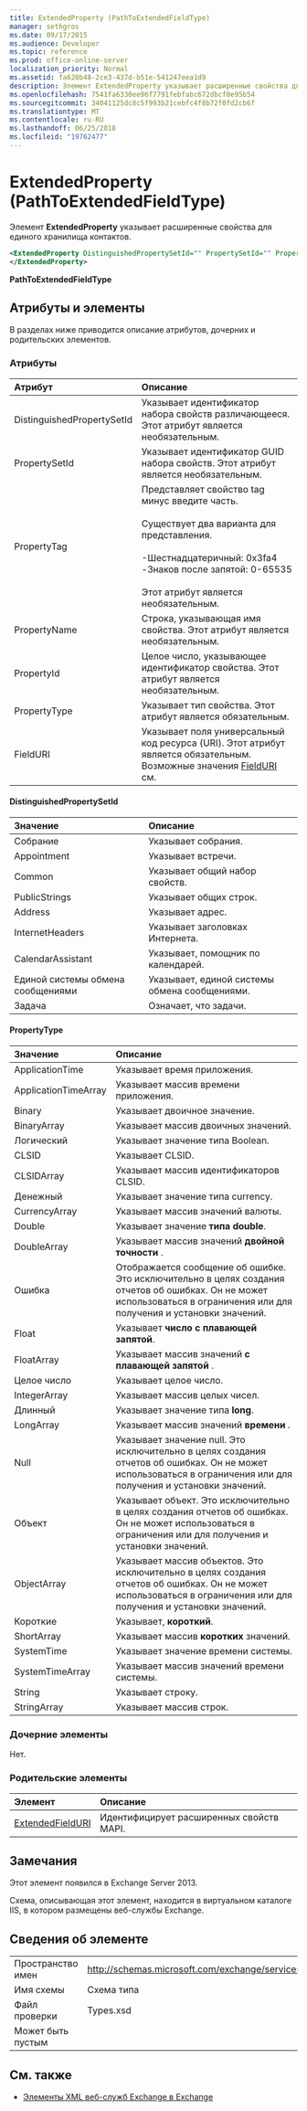 ```yaml
---
title: ExtendedProperty (PathToExtendedFieldType)
manager: sethgros
ms.date: 09/17/2015
ms.audience: Developer
ms.topic: reference
ms.prod: office-online-server
localization_priority: Normal
ms.assetid: fa620b48-2ce3-437d-b51e-541247eea1d9
description: Элемент ExtendedProperty указывает расширенные свойства для единого хранилища контактов.
ms.openlocfilehash: 7541fa6330ee96f7791febfabc672dbcf0e95b54
ms.sourcegitcommit: 34041125dc8c5f993b21cebfc4f8b72f0fd2cb6f
ms.translationtype: MT
ms.contentlocale: ru-RU
ms.lasthandoff: 06/25/2018
ms.locfileid: "19762477"
---
```

# <a name="extendedproperty-pathtoextendedfieldtype"></a>ExtendedProperty (PathToExtendedFieldType)

Элемент **ExtendedProperty** указывает расширенные свойства для единого хранилища контактов. 
  
```xml
<ExtendedProperty DistinguishedPropertySetId="" PropertySetId="" PropertyTag="" PropertyName="" PropertyId="" PropertyType="" FieldURI="">
</ExtendedProperty>
```

**PathToExtendedFieldType**

## <a name="attributes-and-elements"></a>Атрибуты и элементы

В разделах ниже приводится описание атрибутов, дочерних и родительских элементов.
  
### <a name="attributes"></a>Атрибуты

|**Атрибут**|**Описание**|
|:-----|:-----|
|DistinguishedPropertySetId  <br/> |Указывает идентификатор набора свойств различающееся. Этот атрибут является необязательным.  <br/> |
|PropertySetId  <br/> |Указывает идентификатор GUID набора свойств. Этот атрибут является необязательным.  <br/> |
|PropertyTag  <br/> | Представляет свойство tag минус введите часть.<br/><br/>Существует два варианта для представления.  <br/><br/>-Шестнадцатеричный: 0x3fa4  <br/>-Знаков после запятой: 0-65535<br/><br/>  Этот атрибут является необязательным.  <br/> |
|PropertyName  <br/> |Строка, указывающая имя свойства. Этот атрибут является необязательным.  <br/> |
|PropertyId  <br/> |Целое число, указывающее идентификатор свойства. Этот атрибут является необязательным.  <br/> |
|PropertyType  <br/> |Указывает тип свойства. Этот атрибут является обязательным.  <br/> |
|FieldURI  <br/> |Указывает поля универсальный код ресурса (URI). Этот атрибут является обязательным. Возможные значения [FieldURI](fielduri.md) см.  <br/> |
   
#### <a name="distinguishedpropertysetid"></a>DistinguishedPropertySetId

|**Значение**|**Описание**|
|:-----|:-----|
|Собрание  <br/> |Указывает собрания.  <br/> |
|Appointment  <br/> |Указывает встречи.  <br/> |
|Common  <br/> |Указывает общий набор свойств.  <br/> |
|PublicStrings  <br/> |Указывает общих строк.  <br/> |
|Address  <br/> |Указывает адрес.  <br/> |
|InternetHeaders  <br/> |Указывает заголовках Интернета.  <br/> |
|CalendarAssistant  <br/> |Указывает, помощник по календарей.  <br/> |
|Единой системы обмена сообщениями  <br/> |Указывает, единой системы обмена сообщениями.  <br/> |
|Задача  <br/> |Означает, что задачи.  <br/> |
   
#### <a name="propertytype"></a>PropertyType

|**Значение**|**Описание**|
|:-----|:-----|
|ApplicationTime  <br/> |Указывает время приложения.  <br/> |
|ApplicationTimeArray  <br/> |Указывает массив времени приложения.  <br/> |
|Binary  <br/> |Указывает двоичное значение.  <br/> |
|BinaryArray  <br/> |Указывает массив двоичных значений.  <br/> |
|Логический  <br/> |Указывает значение типа Boolean.  <br/> |
|CLSID  <br/> |Указывает CLSID.  <br/> |
|CLSIDArray  <br/> |Указывает массив идентификаторов CLSID.  <br/> |
|Денежный  <br/> |Указывает значение типа currency.  <br/> |
|CurrencyArray  <br/> |Указывает массив значений валюты.  <br/> |
|Double  <br/> |Указывает значение **типа double**.  <br/> |
|DoubleArray  <br/> |Указывает массив значений **двойной точности** .  <br/> |
|Ошибка  <br/> |Отображается сообщение об ошибке. Это исключительно в целях создания отчетов об ошибках. Он не может использоваться в ограничения или для получения и установки значений.  <br/> |
|Float  <br/> |Указывает **число с плавающей запятой**.  <br/> |
|FloatArray  <br/> |Указывает массив значений **с плавающей запятой** .  <br/> |
|Целое число  <br/> |Указывает целое число.  <br/> |
|IntegerArray  <br/> |Указывает массив целых чисел.  <br/> |
|Длинный  <br/> |Указывает значение типа **long**.  <br/> |
|LongArray  <br/> |Указывает массив значений **времени** .  <br/> |
|Null  <br/> |Указывает значение null. Это исключительно в целях создания отчетов об ошибках. Он не может использоваться в ограничения или для получения и установки значений.  <br/> |
|Объект  <br/> |Указывает объект. Это исключительно в целях создания отчетов об ошибках. Он не может использоваться в ограничения или для получения и установки значений.  <br/> |
|ObjectArray  <br/> |Указывает массив объектов. Это исключительно в целях создания отчетов об ошибках. Он не может использоваться в ограничения или для получения и установки значений.  <br/> |
|Короткие  <br/> |Указывает, **короткий**.  <br/> |
|ShortArray  <br/> |Указывает массив **коротких** значений.  <br/> |
|SystemTime  <br/> |Указывает значение времени системы.  <br/> |
|SystemTimeArray  <br/> |Указывает массив значений времени системы.  <br/> |
|String  <br/> |Указывает строку.  <br/> |
|StringArray  <br/> |Указывает массив строк.  <br/> |
   
### <a name="child-elements"></a>Дочерние элементы

Нет.
  
### <a name="parent-elements"></a>Родительские элементы

|**Элемент**|**Описание**|
|:-----|:-----|
|[ExtendedFieldURI](extendedfielduri.md) <br/> |Идентифицирует расширенных свойств MAPI.  <br/> |
   
## <a name="remarks"></a>Замечания

Этот элемент появился в Exchange Server 2013.
  
Схема, описывающая этот элемент, находится в виртуальном каталоге IIS, в котором размещены веб-службы Exchange.
  
## <a name="element-information"></a>Сведения об элементе

|||
|:-----|:-----|
|Пространство имен  <br/> |http://schemas.microsoft.com/exchange/services/2006/types  <br/> |
|Имя схемы  <br/> |Схема типа  <br/> |
|Файл проверки  <br/> |Types.xsd  <br/> |
|Может быть пустым  <br/> ||
   
## <a name="see-also"></a>См. также

- [Элементы XML веб-служб Exchange в Exchange](ews-xml-elements-in-exchange.md)

